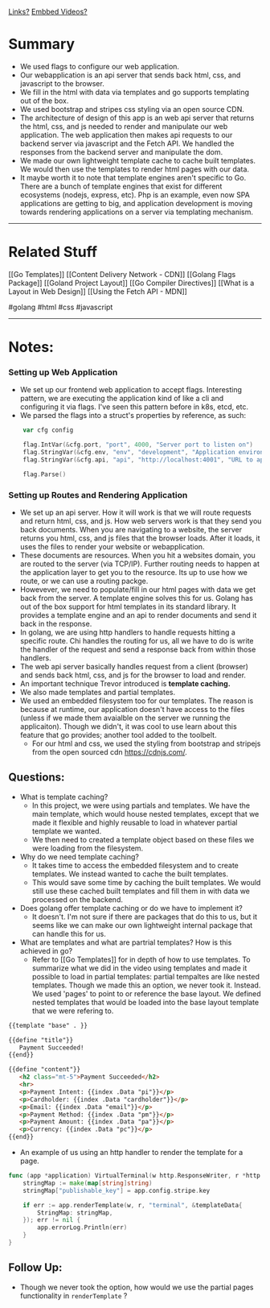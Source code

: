 [Links?](#)
[Embbed Videos?](#)
# Summary
- We used flags to configure our web application.
- Our webapplication is an api server that sends back html, css, and javascript to the browser.
- We fill in the html with data via templates and go supports templating out of the box.
- We used bootstrap and stripes css styling via an open source CDN.
- The architecture of design of this app is an web api server that returns the html, css, and js needed to render and manipulate our web application. The web application then makes api requests to our backend server via javascript and the Fetch API. We handled the responses from the backend server and manipulate the dom.
- We made our own lightweight template cache to cache built templates. We would then use the templates to render html pages with our data.
- It maybe worth it to note that template engines aren't specific to Go. There are a bunch of template engines that exist for different ecosystems (nodejs, express, etc). Php is an example, even now SPA applications are getting to big, and application development is moving towards rendering applications on a server via templating mechanism.
----
# Related Stuff
[[Go Templates]]
[[Content Delivery Network - CDN]]
[[Golang Flags Package]]
[[Goland Project Layout]]
[[Go Compiler Directives]]
[[What is a Layout in Web Design]]
[[Using the Fetch API - MDN]]


#golang 
#html 
#css
#javascript  

----
# Notes:
### Setting up Web Application
- We set up our frontend web application to accept flags. Interesting pattern, we are executing the application kind of like a cli and configuring it via flags. I've seen this pattern before in k8s, etcd, etc.
- We parsed the flags into a struct's properties by reference, as such:
```go
	var cfg config

	flag.IntVar(&cfg.port, "port", 4000, "Server port to listen on")
	flag.StringVar(&cfg.env, "env", "development", "Application environment {development|production}")
	flag.StringVar(&cfg.api, "api", "http://localhost:4001", "URL to api")

	flag.Parse()

```
### Setting up Routes and Rendering Application
- We set up an api server. How it will work is that we will route requests and return html, css, and js. How web servers work is that they send you back documents. When you are navigating to a website, the server returns you html, css, and js files that the browser loads. After it loads, it uses the files to render your website or webapplication.
- These documents are resources. When you hit a websites domain, you are routed to the server (via TCP/IP). Further routing needs to happen at the application layer to get you to the resource. Its up to use how we route, or we can use a routing packge. 
- Howevever, we need to populate/fill in our html pages with data we get back from the server. A template engine solves this for us. Golang has out of the box support for html templates in its standard library. It provides a template engine and an api to render documents and send it back in the response.
- In golang, we are using http handlers to handle requests hitting a specific route. Chi handles the routing for us, all we have to do is write the handler of the request and send a response back from within those handlers.
- The web api server basically handles request from a client (browser) and sends back html, css, and js for the browser to load and render.
- An important technique Trevor introduced is **template caching.**
- We also made templates and partial templates. 
- We used an embedded filesystem too for our templates. The reason is because at runtime, our application doesn't have access to the files (unless if we made them avaialble on the server we running the applicaiton). Though we didn't, it was cool to use learn about this feature that go provides; another tool added to the toolbelt.
	- For our html and css, we used the styling from bootstrap and stripejs from the open sourced cdn https://cdnjs.com/.
## Questions:
- What is template caching?
	- In this project, we were using partials and templates. We have the main template, which would house nested templates, except that we made it flexible and highly reusable to load in whatever partial template we wanted.
	- We then need to created a template object based on these files we were loading from the filesystem.
- Why do we need template caching? 
	 - It takes time to access the embedded filesystem and to create templates. We instead wanted to cache the built templates.
	 - This would save some time by caching the built templates. We would still use these cached built templates and fill them in with data we processed on the backend.
- Does golang offer template caching or do we have to implement it?
	- It doesn't. I'm not sure if there are packages that do this to us, but it seems like we can make our own lightweight internal package that can handle this for us.
- What are templates and what are partrial templates? How is this achieved in go?
	- Refer to [[Go Templates]] for in depth of how to use templates. To summarize what we did in the video using templates and made it possible to load in partial templates: partial tempaltes are like nested templates. Though we made this an option, we never took it. Instead. We used 'pages' to point to or reference the base layout. We defined nested templates that would be loaded into the base layout template that we were refering to.
 ```html
{{template "base" . }}

{{define "title"}}
    Payment Succeeded!
{{end}}

{{define "content"}}
    <h2 class="mt-5">Payment Succeeded</h2>
    <hr>
    <p>Payment Intent: {{index .Data "pi"}}</p>
    <p>Cardholder: {{index .Data "cardholder"}}</p>
    <p>Email: {{index .Data "email"}}</p>
    <p>Payment Method: {{index .Data "pm"}}</p>
    <p>Payment Amount: {{index .Data "pa"}}</p>
    <p>Currency: {{index .Data "pc"}}</p>
{{end}}

```

- An example of us using an http handler to render the template for a page.
```go
func (app *application) VirtualTerminal(w http.ResponseWriter, r *http.Request) {
	stringMap := make(map[string]string)
	stringMap["publishable_key"] = app.config.stripe.key

	if err := app.renderTemplate(w, r, "terminal", &templateData{
		StringMap: stringMap,
	}); err != nil {
		app.errorLog.Println(err)
	}
}

```
## Follow Up:
- Though we never took the option, how would we use the partial pages functionality in `renderTemplate` ?